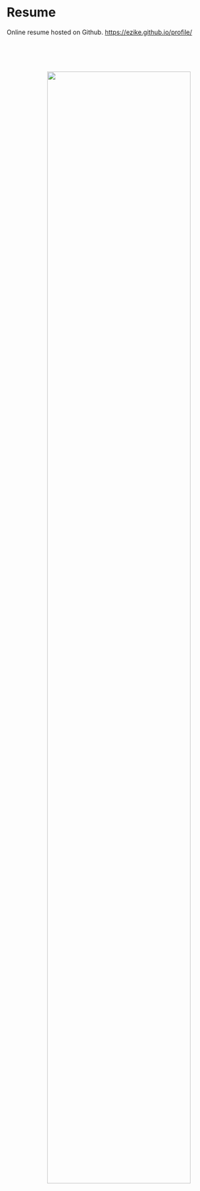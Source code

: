 # Resume

Online resume hosted on Github.
https://ezike.github.io/profile/

<h4 align="center">
<img src="https://res.cloudinary.com/diixxqjcx/image/upload/v1549621830/resume_home.png" width="80%" vspace="60" hspace="20">
